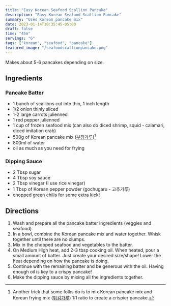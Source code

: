 ```yaml
---
title: "Easy Korean Seafood Scallion Pancake"
description: "Easy Korean Seafood Scallion Pancake"
summary: "Uses Korean pancake mix"
date: 2023-01-14T10:35:45-05:00
draft: false
time: "45m"
servings: "6"
tags: ["korean", "seafood", "pancake"]
featured_image: "/seafoodscallionpancake.png"
---
```


Makes about 5-6 pancakes depending on size.

## Ingredients

### Pancake Batter
- 1 bunch of scallions cut into thin, 1 inch length
- 1/2 onion thinly sliced
- 1-2 large carrots julienned
- 1 red pepper julienned
- 1 cup of frozen seafood mix (can also do diced shrimp, squid - calamari, diced imitation crab)
- 500g of Korean pancake mix ([부침가루](https://www.google.com/search?sca_esv=598399931&sxsrf=ACQVn0_cLCAYDYWXU4rnXywjHos9J6DJIg:1705247571179&q=%EB%B6%80%EC%B9%A8%EA%B0%80%EB%A3%A8&tbm=isch&source=univ&fir=hIwCXJKTWTZMdM%252C9XgtUd3W-xv_5M%252C_%253BMoUle-CgmWpvNM%252CEIcPFljFMLp27M%252C_%253Bm_CgaXyaAWNHYM%252CsqErikKx3aUHPM%252C_%253Bl2B45RdsPuPHCM%252Cx_JqOPsT5xCwyM%252C_%253BZIMk8Ss98lmYFM%252CIGsbb2-J93Oi_M%252C_%253BAY4JOuYUcjmdmM%252C4IYu8j29_vkMMM%252C_%253B0wvArrk9IHuL4M%252Cpsh2icXuCVEd_M%252C_%253BbXHSdnkfEsLV2M%252CCU85iMdgfyWJgM%252C_%253BhBqQ3OIljsd5JM%252C3OG98rdxjlJZMM%252C_%253BHGKBiVjEB2PDTM%252C-Y05e9olr6q0eM%252C_&usg=AI4_-kT90MpTaojs_vXiUxysmowjdefGrQ&biw=1440&bih=701&dpr=2))[^1]
- 800ml of water
- oil as much as you need for frying

### Dipping Sauce
- 2 Tbsp sugar
- 4 Tbsp soy sauce
- 2 Tbsp vinegar (I use rice vinegar)
- 1 Tbsp of Korean pepper powder (gochugaru - 고추가루)
- chopped green chilis for some extra kick!

## Directions

1. Wash and prepare all the pancake batter ingredients (veggies and seafood).
2. In a bowl, combine the Korean pancake mix and water together. Whisk together until there are no clumps.
3. Mix in the chopped seafood and vegetables to the batter.
4. On Medium High heat, add 2-3 tbsp cooking oil. When heated, pour a small amount of batter. Just create your desired size/shape! Lower the heat depending on how the pancake is doing.
5. Continue with the remaining batter and be generous with the oil. Having enough oil is key to a crispy pancake!
6. Make the dipping sauce by mixing all the ingredients together.

[^1]: Another trick that some folks do is to mix Korean pancake mix and Korean frying mix ([튀김가루](https://www.google.com/search?q=%08%ED%8A%80%EA%B9%80%EA%B0%80%EB%A3%A8&tbm=isch&ved=2ahUKEwjuxquunt2DAxWWBGIAHZqvDfkQ2-cCegQIABAA&oq=%08%ED%8A%80%EA%B9%80%EA%B0%80%EB%A3%A8&gs_lcp=CgNpbWcQAzoECCMQJzoFCAAQgAQ6BggAEAcQHlC9Bli2LGDWLmgGcAB4AYABnAGIAYsLkgEEMTYuMZgBAKABAaoBC2d3cy13aXotaW1nwAEB&sclient=img&ei=dQOkZa64K5aJiLMPmt-2yA8&bih=701&biw=1440)) 1:1 ratio to create a crispier pancake.